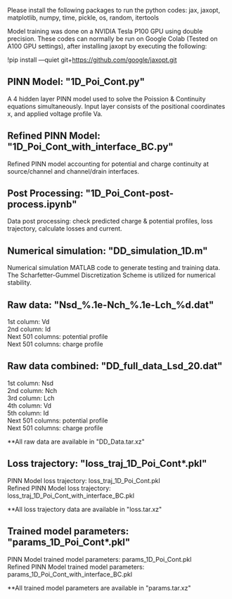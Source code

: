 Please install the following packages to run the python codes: jax, jaxopt, matplotlib, numpy, time, pickle, os, random, itertools

Model training was done on a NVIDIA Tesla P100 GPU using double precision. These codes can normally be run on Google Colab (Tested on A100 GPU settings), after installing jaxopt by executing the following:

!pip install —quiet git+https://github.com/google/jaxopt.git


PINN Model: "1D_Poi_Cont.py"
--------------------------------------------------
A 4 hidden layer PINN model used to solve the Poission & Continuity equations simultaneously.
Input layer consists of the positional coordinates x, and applied voltage profile Va.


Refined PINN Model: "1D_Poi_Cont_with_interface_BC.py"
--------------------------------------------------
Refined PINN model accounting for potential and charge continuity at source/channel and channel/drain interfaces.


Post Processing: "1D_Poi_Cont-post-process.ipynb"
--------------------------------------------------
Data post processing: check predicted charge & potential profiles, loss trajectory, calculate losses and current.


Numerical simulation: "DD_simulation_1D.m"
--------------------------------------------------
Numerical simulation MATLAB code to generate testing and training data. The Scharfetter-Gummel Discretization Scheme is utilized for numerical stability.

Raw data: "Nsd_%.1e-Nch_%.1e-Lch_%d.dat"<br/>
--------------------------------------------------
1st column: Vd<br/>
2nd column: Id<br/>
Next 501 columns: potential profile<br/>
Next 501 columns: charge profile<br/>


Raw data combined: "DD_full_data_Lsd_20.dat"<br/>
--------------------------------------------------
1st column: Nsd<br/>
2nd column: Nch<br/>
3rd column: Lch<br/>
4th column: Vd<br/>
5th column: Id<br/>
Next 501 columns: potential profile<br/>
Next 501 columns: charge profile<br/>

**All raw data are available in "DD_Data.tar.xz"


Loss trajectory: "loss_traj_1D_Poi_Cont*.pkl"<br/>
--------------------------------------------------
PINN Model loss trajectory: loss_traj_1D_Poi_Cont.pkl<br/>
Refined PINN Model loss trajectory: loss_traj_1D_Poi_Cont_with_interface_BC.pkl<br/>

**All loss trajectory data are available in "loss.tar.xz"


Trained model parameters: "params_1D_Poi_Cont*.pkl"<br/>
--------------------------------------------------
PINN Model trained model parameters: params_1D_Poi_Cont.pkl<br/>
Refined PINN Model trained model parameters: params_1D_Poi_Cont_with_interface_BC.pkl<br/>

**All trained model parameters are available in "params.tar.xz"
